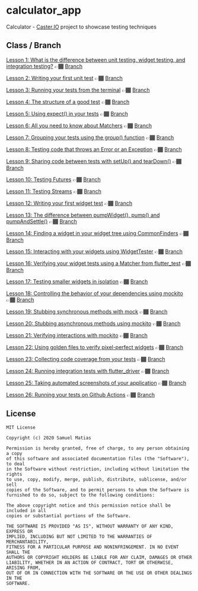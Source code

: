 # calculator_app

Calculator - [Caster.IO](https://caster.io) project to showcase testing techniques

## Class / Branch

[Lesson 1: What is the difference between unit testing, widget testing, and integration testing?](https://caster.io/lessons/lesson-1-what-is-the-difference-between-unit-testing-widget-testing-and-integration-testing) 👉🏾 [Branch](https://github.com/samuelematias/calculator_app/tree/lesson1)

[Lesson 2: Writing your first unit test](https://caster.io/lessons/lesson-2-writing-your-first-unit-test) 👉🏾 [Branch](https://github.com/samuelematias/calculator_app/tree/lesson2)

[Lesson 3: Running your tests from the terminal](https://caster.io/lessons/lesson-3-running-your-tests-from-the-terminal) 👉🏾 [Branch](https://github.com/samuelematias/calculator_app/tree/lesson3)

[Lesson 4: The structure of a good test](https://caster.io/lessons/lesson-4-the-structure-of-a-good-test) 👉🏾 [Branch](https://github.com/samuelematias/calculator_app/tree/lesson4)

[Lesson 5: Using expect() in your tests](https://caster.io/lessons/lesson-5-using-expect-in-your-tests) 👉🏾 [Branch](https://github.com/samuelematias/calculator_app/tree/lesson5)

[Lesson 6: All you need to know about Matchers](https://caster.io/lessons/lesson-6-all-you-need-to-know-about-matchers) 👉🏾 [Branch](https://github.com/samuelematias/calculator_app/tree/lesson6)

[Lesson 7: Grouping your tests using the group() function](https://caster.io/lessons/lesson-7-grouping-your-tests-using-the-group-function) 👉🏾 [Branch](https://github.com/samuelematias/calculator_app/tree/lesson7)

[Lesson 8: Testing code that throws an Error or an Exception](https://caster.io/lessons/lesson-8-testing-code-that-throws-an-error-or-an-exception) 👉🏾 [Branch](https://github.com/samuelematias/calculator_app/tree/lesson8)

[Lesson 9: Sharing code between tests with setUp() and tearDown()](https://caster.io/lessons/lesson-9-sharing-code-between-tests-with-setup-and-teardown) 👉🏾 [Branch](https://github.com/samuelematias/calculator_app/tree/lesson9)

[Lesson 10: Testing Futures](https://caster.io/lessons/lesson-10-testing-futures) 👉🏾 [Branch](https://github.com/samuelematias/calculator_app/tree/lesson10)

[Lesson 11: Testing Streams](https://caster.io/lessons/lesson-11-testing-streams) 👉🏾 [Branch](https://github.com/samuelematias/calculator_app/tree/lesson11)

[Lesson 12: Writing your first widget test](https://caster.io/lessons/lesson-12-writing-your-first-widget-test) 👉🏾 [Branch](https://github.com/samuelematias/calculator_app/tree/lesson12)

[Lesson 13: The difference between pumpWidget(), pump() and pumpAndSettle()](https://caster.io/lessons/lesson-13-the-difference-between-pumpwidget-pump-and-pumpandsettle) 👉🏾 [Branch](https://github.com/samuelematias/calculator_app/tree/lesson13)

[Lesson 14: Finding a widget in your widget tree using CommonFinders](https://caster.io/lessons/lesson-14-finding-a-widget-in-your-widget-tree-using-commonfinders) 👉🏾 [Branch](https://github.com/samuelematias/calculator_app/tree/lesson14)

[Lesson 15: Interacting with your widgets using WidgetTester](https://caster.io/lessons/lesson-15-interacting-with-your-widgets-using-widgettester) 👉🏾 [Branch](https://github.com/samuelematias/calculator_app/tree/lesson15)

[Lesson 16: Verifying your widget tests using a Matcher from flutter_test](https://caster.io/lessons/lesson-16-verifying-your-widget-tests-using-a-matcher-from-flutter_test) 👉🏾 [Branch](https://github.com/samuelematias/calculator_app/tree/lesson16)

[Lesson 17: Testing smaller widgets in isolation](https://caster.io/lessons/-lesson-17-testing-smaller-widgets-in-isolation) 👉🏾 [Branch](https://github.com/samuelematias/calculator_app/tree/lesson17)

[Lesson 18: Controlling the behavior of your dependencies using mockito](https://caster.io/lessons/lesson-18-controlling-the-behavior-of-your-dependencies-using-mockito) 👉🏾 [Branch](https://github.com/samuelematias/calculator_app/tree/lesson18)

[Lesson 19: Stubbing synchronous methods with mock](https://caster.io/lessons/lesson-19-stubbing-synchronous-methods-with-mockito) 👉🏾 [Branch](https://github.com/samuelematias/calculator_app/tree/lesson19)

[Lesson 20: Stubbing asynchronous methods using mockito](https://caster.io/lessons/lesson-20-stubbing-asynchronous-methods-using-mockito) 👉🏾 [Branch](https://github.com/samuelematias/calculator_app/tree/lesson20)


[Lesson 21: Verifying interactions with mockito](https://caster.io/lessons/lesson-21-verifying-interactions-with-mockito) 👉🏾 [Branch](https://github.com/samuelematias/calculator_app/tree/lesson21)

[Lesson 22: Using golden files to verify pixel-perfect widgets](https://caster.io/lessons/lesson-22-using-golden-files-to-verify-pixel-perfect-widgets) 👉🏾 [Branch](https://github.com/samuelematias/calculator_app/tree/lesson22)

[Lesson 23: Collecting code coverage from your tests](https://caster.io/lessons/lesson-23-collecting-code-coverage-from-your-tests) 👉🏾 [Branch](https://github.com/samuelematias/calculator_app/tree/lesson23)

[Lesson 24: Running integration tests with flutter_driver](https://caster.io/lessons/lesson-24-running-integration-tests-with-flutter_driver) 👉🏾 [Branch](https://github.com/samuelematias/calculator_app/tree/lesson24)

[Lesson 25: Taking automated screenshots of your application](https://caster.io/lessons/lesson-25-taking-automated-screenshots-of-your-application) 👉🏾 [Branch](https://github.com/samuelematias/calculator_app/tree/lesson25)

[Lesson 26: Running your tests on Github Actions](https://caster.io/lessons/lesson-26-running-your-tests-on-github-actions) 👉🏾 [Branch](https://github.com/samuelematias/calculator_app/tree/lesson26)

## License

```
MIT License

Copyright (c) 2020 Samuel Matias

Permission is hereby granted, free of charge, to any person obtaining a copy
of this software and associated documentation files (the "Software"), to deal
in the Software without restriction, including without limitation the rights
to use, copy, modify, merge, publish, distribute, sublicense, and/or sell
copies of the Software, and to permit persons to whom the Software is
furnished to do so, subject to the following conditions:

The above copyright notice and this permission notice shall be included in all
copies or substantial portions of the Software.

THE SOFTWARE IS PROVIDED "AS IS", WITHOUT WARRANTY OF ANY KIND, EXPRESS OR
IMPLIED, INCLUDING BUT NOT LIMITED TO THE WARRANTIES OF MERCHANTABILITY,
FITNESS FOR A PARTICULAR PURPOSE AND NONINFRINGEMENT. IN NO EVENT SHALL THE
AUTHORS OR COPYRIGHT HOLDERS BE LIABLE FOR ANY CLAIM, DAMAGES OR OTHER
LIABILITY, WHETHER IN AN ACTION OF CONTRACT, TORT OR OTHERWISE, ARISING FROM,
OUT OF OR IN CONNECTION WITH THE SOFTWARE OR THE USE OR OTHER DEALINGS IN THE
SOFTWARE.
```

